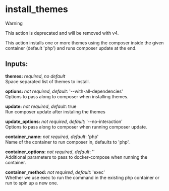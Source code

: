 # install_themes
> [!WARNING]
> This action is deprecated and will be removed with v4.

This action installs one or more themes using the composer inside the
given container (default 'php') and runs composer update at the end.

## Inputs:
**themes:** *required*, *no default*  
Space separated list of themes to install.

**options:** *not required*, *default*: '--with-all-dependencies'  
Options to pass along to composer when installing themes.

**update:** *not required*, *default*: true  
Run composer update after instaling the themes

**update_options:** *not required*, *default*: '--no-interaction'  
Options to pass along to composer when running composer update.

**container_name:** *not required*, *default*: 'php'  
Name of the container to run composer in, defaults to 'php'.

**container_options:** *not required*, *default*: ''  
Additional parameters to pass to docker-compose when running the container.

**container_method:** *not required*, *default*: 'exec'  
Whether we use exec to run the command in the existing php container or run to spin up a new one.
